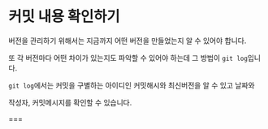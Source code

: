 # 커밋 내용 확인하기

버전을 관리하기 위해서는 지금까지 어떤 버전을 만들었는지 알 수 있어야 합니다.

또 각 버전마다 어떤 차이가 있는지도 파악할 수 있어야 하는데 그 방법이 `git log`입니다.

`git log`에서는 커밋을 구별하는 아이디인 커밋해시와 최신버전을 알 수 있고 날짜와 

작성자, 커밋메시지를 확인할 수 있습니다.

===
